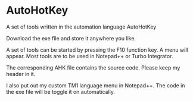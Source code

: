 # AutoHotKey
A set of tools written in the automation language AutoHotKey

Download the exe file and store it anywhere you like.

A set of tools can be started by pressing the F10 function key. A menu will appear.
Most tools are to be used in Notepad++ or Turbo Integrator.

The corresponding AHK file contains the source code. Please keep my header in it.

I also put out my custom TM1 language menu in Notepad++. The code in the exe file will be toggle it on automatically.
